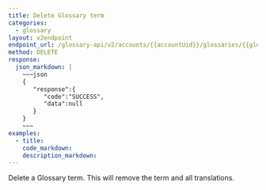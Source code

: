 ```yaml
---
title: Delete Glossary term
categories:
  - glossary
layout: v2endpoint
endpoint_url: /glossary-api/v2/accounts/{{accountUid}}/glossaries/{{glossaryUid}}/terms/{{termUid}}
method: DELETE
response:
  json_markdown: |
    ~~~json
    {
       "response":{
          "code":"SUCCESS",
          "data":null
       }
    }
    ~~~
examples:
  - title:
    code_markdown:
    description_markdown:
---
```


Delete a Glossary term. This will remove the term and all translations.